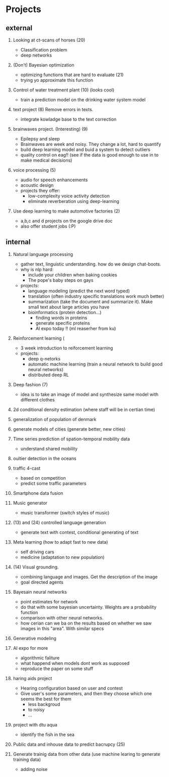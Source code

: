 # Projects

## external

1. Looking at ct-scans of horses (20)
    * Classification problem
    * deep networks

2. (Don't) Bayesian optimization
    * optimizing functions that are hard to evaluate (21)
    * trying yo approximate this function

3. Control of water treatment plant (10) (looks cool)
    * train a prediction model on the drinking water system model

4. text project (8) Remove errors in texts.
    * integrate kowladge base to the text correction

5. brainwaves project. (Interesting) (9)
    * Epilepsy and sleep
    * Brainwaves are week and noisy. They change a lot, hard to quantify
    * build deep learning model and buid a system to detect outliers
    * quality control on eag!! (see if the data is good enough to use in to make medical decisions)

6. voice processing (5)
    * audio for speech enhancements
    * acoustic design
    * projects they offer:
        * low-complexity voice activity detection
        * eliminate reverberation using deep-learning

7. Use deep learning to make automotive factories (2)
    * a,b,c and d projects on the google drive doc
    * also offer student jobs (:P)

## internal

1. Natural language processing
    * gather text, linguistic understanding. how do we design chat-boots.
    * why is nlp hard:
        * include your children when baking cookies
        * The pope's baby steps on gays
    * projects:
        * language modeling (predict the next word typed)
        * translation (often industry specific translations work much better)
        * summarization (take the document and summarize it). Make small text about large articles you have
        * bioinformatics (protein detection...)
            * finding words in proteins
            * generate specific proteins
            * AI expo today !! (ml reaserher from ku)

2. Reinforcement learning (
    * 3 week introduction to reiforcement learning
    * projects:
        * deep q-netorks
        * automatic machine learning (train a neural network to build good neural networks)
        * distributed deep RL

3. Deep fashion (7)
    * idea is to take an image of model and synthesize same model with different clothes

4. 2d conditional density estimation (where staff will be in certian time)
5. generalization of population of denmark
6. generate models of cities (generate better, new cities)
7. Time series prediction of spation-temporal mobility data
     * understand shared mobility
8. oultier detection in the oceans
9. traffic 4-cast
    * based on competition
    * predict some traffic parameters
10. Smartphone data fusion

11. Music generator
    * music transformer (switch styles of music)

12. (13) and (24) controlled language generation
    * generate text with contest, conditional generating of text

13. Meta learning (how to adapt fast to new data)
     * self driving cars
     * medicine (adaptation to new population)

14. (14) Visual grounding.
    * combining language and images. Get the description of the image
    * goal directed agents

15. Bayesain neural networks
    * point estimates for network
    * do that with some bayesian uncertainty. Weights are a probability function
    * comparison with other neural networks.
    * how cerian can we ba on the results based on whether we saw images in this "area". With similar specs

16. Generative modeling

17. AI expo for more
    * algorithmic faliture
    * what happend when models dont work as supposed
    * reproduce the paper on some stuff

18. haring aids project
    * Hearing configuration based on user and contest
    * Give user's some parameters, and then they choose which one seems the best for them
        * less backgroud
        * to noisy
        * ...

19. project with dtu aqua
    * identify the fish in the sea

20. Public data and inhouse data to predict bacrupcy (25)

21. Generate trainig data from other data (use machine learing to generate training data)
    * adding noise